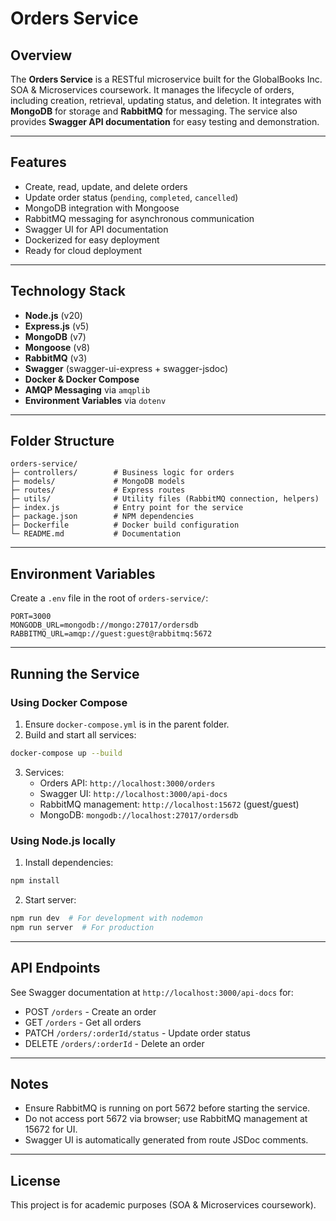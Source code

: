 # Orders Service

## Overview
The **Orders Service** is a RESTful microservice built for the GlobalBooks Inc. SOA & Microservices coursework. It manages the lifecycle of orders, including creation, retrieval, updating status, and deletion. It integrates with **MongoDB** for storage and **RabbitMQ** for messaging. The service also provides **Swagger API documentation** for easy testing and demonstration.

---

## Features
- Create, read, update, and delete orders
- Update order status (`pending`, `completed`, `cancelled`)
- MongoDB integration with Mongoose
- RabbitMQ messaging for asynchronous communication
- Swagger UI for API documentation
- Dockerized for easy deployment
- Ready for cloud deployment

---

## Technology Stack
- **Node.js** (v20)
- **Express.js** (v5)
- **MongoDB** (v7)
- **Mongoose** (v8)
- **RabbitMQ** (v3)
- **Swagger** (swagger-ui-express + swagger-jsdoc)
- **Docker & Docker Compose**
- **AMQP Messaging** via `amqplib`
- **Environment Variables** via `dotenv`

---

## Folder Structure
```
orders-service/
├─ controllers/        # Business logic for orders
├─ models/             # MongoDB models
├─ routes/             # Express routes
├─ utils/              # Utility files (RabbitMQ connection, helpers)
├─ index.js            # Entry point for the service
├─ package.json        # NPM dependencies
├─ Dockerfile          # Docker build configuration
└─ README.md           # Documentation
```

---

## Environment Variables
Create a `.env` file in the root of `orders-service/`:
```
PORT=3000
MONGODB_URL=mongodb://mongo:27017/ordersdb
RABBITMQ_URL=amqp://guest:guest@rabbitmq:5672
```

---

## Running the Service
### Using Docker Compose
1. Ensure `docker-compose.yml` is in the parent folder.
2. Build and start all services:
```bash
docker-compose up --build
```
3. Services:
   - Orders API: `http://localhost:3000/orders`
   - Swagger UI: `http://localhost:3000/api-docs`
   - RabbitMQ management: `http://localhost:15672` (guest/guest)
   - MongoDB: `mongodb://localhost:27017/ordersdb`

### Using Node.js locally
1. Install dependencies:
```bash
npm install
```
2. Start server:
```bash
npm run dev  # For development with nodemon
npm run server  # For production
```

---

## API Endpoints
See Swagger documentation at `http://localhost:3000/api-docs` for:
- POST `/orders` - Create an order
- GET `/orders` - Get all orders
- PATCH `/orders/:orderId/status` - Update order status
- DELETE `/orders/:orderId` - Delete an order

---

## Notes
- Ensure RabbitMQ is running on port 5672 before starting the service.
- Do not access port 5672 via browser; use RabbitMQ management at 15672 for UI.
- Swagger UI is automatically generated from route JSDoc comments.

---

## License
This project is for academic purposes (SOA & Microservices coursework).

